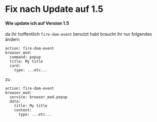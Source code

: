 # Fix nach Update auf 1.5



#### Wie update ich auf Version 1.5

da ihr hoffentlich `fire-dom-event` benutzt habt braucht ihr nur folgendes ändern

```
action: fire-dom-event
browser_mod:
  command: popup
  title: My title
  card:
    type: ...etc...
```

zu

```
action: fire-dom-event
browser_mod:
  service: browser_mod.popup
  data:
    title: My title
    content:
      type: ...etc...
```
